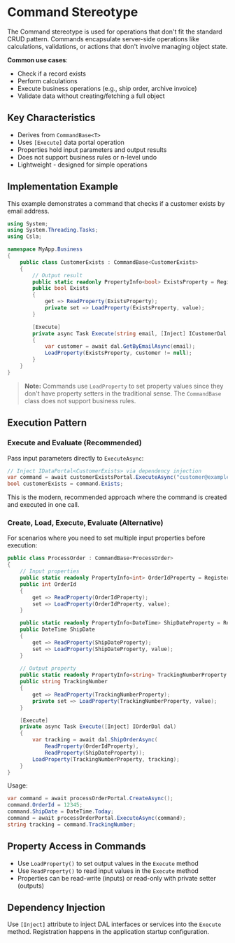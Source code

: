 # Command Stereotype

The Command stereotype is used for operations that don't fit the standard CRUD pattern. Commands encapsulate server-side operations like calculations, validations, or actions that don't involve managing object state.

**Common use cases**:

* Check if a record exists
* Perform calculations
* Execute business operations (e.g., ship order, archive invoice)
* Validate data without creating/fetching a full object

## Key Characteristics

* Derives from `CommandBase<T>`
* Uses `[Execute]` data portal operation
* Properties hold input parameters and output results
* Does not support business rules or n-level undo
* Lightweight - designed for simple operations

## Implementation Example

This example demonstrates a command that checks if a customer exists by email address.

```csharp
using System;
using System.Threading.Tasks;
using Csla;

namespace MyApp.Business
{
    public class CustomerExists : CommandBase<CustomerExists>
    {
        // Output result
        public static readonly PropertyInfo<bool> ExistsProperty = RegisterProperty<bool>(nameof(Exists));
        public bool Exists
        {
            get => ReadProperty(ExistsProperty);
            private set => LoadProperty(ExistsProperty, value);
        }

        [Execute]
        private async Task Execute(string email, [Inject] ICustomerDal dal)
        {
            var customer = await dal.GetByEmailAsync(email);
            LoadProperty(ExistsProperty, customer != null);
        }
    }
}
```

> **Note:** Commands use `LoadProperty` to set property values since they don't have property setters in the traditional sense. The `CommandBase` class does not support business rules.

## Execution Pattern

### Execute and Evaluate (Recommended)

Pass input parameters directly to `ExecuteAsync`:

```csharp
// Inject IDataPortal<CustomerExists> via dependency injection
var command = await customerExistsPortal.ExecuteAsync("customer@example.com");
bool customerExists = command.Exists;
```

This is the modern, recommended approach where the command is created and executed in one call.

### Create, Load, Execute, Evaluate (Alternative)

For scenarios where you need to set multiple input properties before execution:

```csharp
public class ProcessOrder : CommandBase<ProcessOrder>
{
    // Input properties
    public static readonly PropertyInfo<int> OrderIdProperty = RegisterProperty<int>(nameof(OrderId));
    public int OrderId
    {
        get => ReadProperty(OrderIdProperty);
        set => LoadProperty(OrderIdProperty, value);
    }

    public static readonly PropertyInfo<DateTime> ShipDateProperty = RegisterProperty<DateTime>(nameof(ShipDate));
    public DateTime ShipDate
    {
        get => ReadProperty(ShipDateProperty);
        set => LoadProperty(ShipDateProperty, value);
    }
    
    // Output property
    public static readonly PropertyInfo<string> TrackingNumberProperty = RegisterProperty<string>(nameof(TrackingNumber));
    public string TrackingNumber
    {
        get => ReadProperty(TrackingNumberProperty);
        private set => LoadProperty(TrackingNumberProperty, value);
    }

    [Execute]
    private async Task Execute([Inject] IOrderDal dal)
    {
        var tracking = await dal.ShipOrderAsync(
            ReadProperty(OrderIdProperty), 
            ReadProperty(ShipDateProperty));
        LoadProperty(TrackingNumberProperty, tracking);
    }
}
```

Usage:

```csharp
var command = await processOrderPortal.CreateAsync();
command.OrderId = 12345;
command.ShipDate = DateTime.Today;
command = await processOrderPortal.ExecuteAsync(command);
string tracking = command.TrackingNumber;
```

## Property Access in Commands

* Use `LoadProperty()` to set output values in the `Execute` method
* Use `ReadProperty()` to read input values in the `Execute` method
* Properties can be read-write (inputs) or read-only with private setter (outputs)

## Dependency Injection

Use `[Inject]` attribute to inject DAL interfaces or services into the `Execute` method. Registration happens in the application startup configuration.
